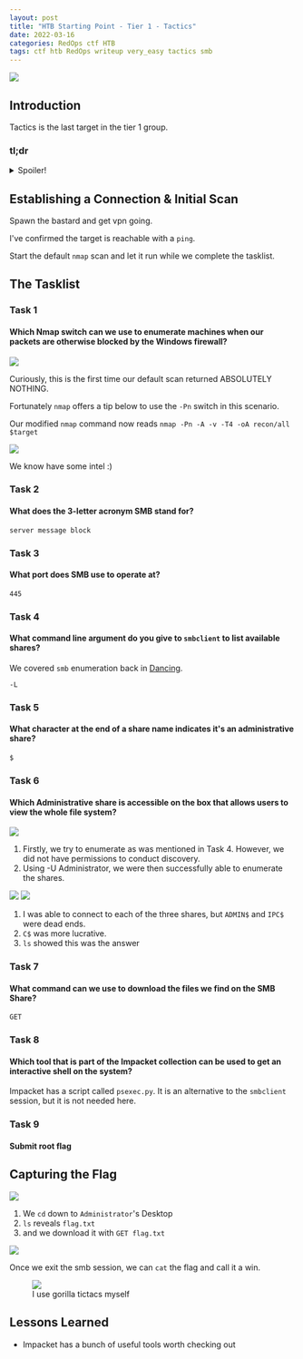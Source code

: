 ```yaml
---
layout: post
title: "HTB Starting Point - Tier 1 - Tactics"
date: 2022-03-16
categories: RedOps ctf HTB
tags: ctf htb RedOps writeup very_easy tactics smb
---
```

<img src='/assets/img/ctf/htb/sp/tier1/tactics/tactics.PNG'/>


## Introduction

Tactics is the last target in the tier 1 group. 

### tl;dr                                                                                      
<details>                                                                                      
  <summary>Spoiler!</summary>                                                                  
                                                                                                  1. Enumerate via dirbusting to find the login page.<br/>                                    
   2. Edit the `/etc/hosts/` file to resolve to `ignition.htb` <br/>
   3. Search for Magento default creds to login and get the flag.<br/>                         
   4. <figure><img src='/assets/img/ctf/htb/sp/tier1/tactics/tactics.jpg'/> <figcaption>Remin
ds me of lighting my first gas BBQ grill</figcaption></figure>
</details>

## Establishing a Connection & Initial Scan

Spawn the bastard and get vpn going.

I've confirmed the target is reachable with a `ping`.

Start the default `nmap` scan and let it run while we complete the tasklist.

## The Tasklist

### Task 1
#### Which Nmap switch can we use to enumerate machines when our packets are otherwise blocked by the Windows firewall?

<img src='/assets/img/ctf/htb/sp/tier1/tactics/1nmap.png'/>

Curiously, this is the first time our default scan returned ABSOLUTELY NOTHING.

Fortunately `nmap` offers a tip below to use the `-Pn` switch in this scenario.

Our modified `nmap` command now reads `nmap -Pn -A -v -T4 -oA recon/all $target`

<img src='/assets/img/ctf/htb/sp/tier1/tactics/1Pnresults.png'/>

We know have some intel :)

### Task 2
#### What does the 3-letter acronym SMB stand for?

`server message block`

### Task 3
#### What port does SMB use to operate at?

`445`

### Task 4 
#### What command line argument do you give to `smbclient` to list available shares?

We covered `smb` enumeration back in [Dancing](https://opfor-haunter.github.io/posts/HTB-SP-T0-Dancing/). 

`-L`

### Task 5
#### What character at the end of a share name indicates it's an administrative share?

`$`

### Task 6
#### Which Administrative share is accessible on the box that allows users to view the whole file system?

<img src='/assets/img/ctf/htb/sp/tier1/tactics/2smbclient.png'/>

1. Firstly, we try to enumerate as was mentioned in Task 4. However, we did not have permissions to conduct discovery.
2. Using -U Administrator, we were then successfully able to enumerate the shares.

<img src='/assets/img/ctf/htb/sp/tier1/tactics/2smbshare.png'/>

<img src='/assets/img/ctf/htb/sp/tier1/tactics/2c.png'/>

1. I was able to connect to each of the three shares, but `ADMIN$` and `IPC$` were dead ends.
2. `C$` was more lucrative.
3. `ls` showed this was the answer

### Task 7
#### What command can we use to download the files we find on the SMB Share?

`GET`

### Task 8
#### Which tool that is part of the Impacket collection can be used to get an interactive shell on the system?

Impacket has a script called `psexec.py`. It is an alternative to the `smbclient` session, but it is not needed here.

### Task 9
####  Submit root flag

## Capturing the Flag

<img src='/assets/img/ctf/htb/sp/tier1/tactics/3flag.png'/>

1. We `cd` down to `Administrator`'s Desktop
2. `ls` reveals `flag.txt`
3. and we download it with `GET flag.txt`

<img src='/assets/img/ctf/htb/sp/tier1/tactics/4cat.png'/>

Once we exit the smb session, we can `cat` the flag and call it a win.

 <figure><img src='/assets/img/ctf/htb/sp/tier1/tactics/tactics.gif'/> <figcaption>I use gorilla tictacs myself</figcaption></figure>
</details>

## Lessons Learned

* Impacket has a bunch of useful tools worth checking out
